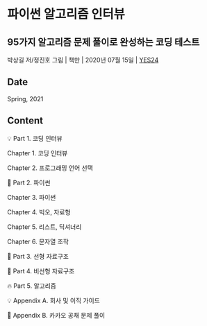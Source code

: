 # 파이썬 알고리즘 인터뷰
## 95가지 알고리즘 문제 풀이로 완성하는 코딩 테스트
박상길 저/정진호 그림 | 책만 | 2020년 07월 15일 | [YES24](http://www.yes24.com/Product/Goods/91084402)

## Date
Spring, 2021

## Content
:bulb: Part 1. 코딩 인터뷰

Chapter 1. 코딩 인터뷰

Chapter 2. 프로그래밍 언어 선택

:palm_tree: Part 2. 파이썬

Chapter 3. 파이썬

Chapter 4. 빅오, 자료형

Chapter 5. 리스트, 딕셔너리

Chapter 6. 문자열 조작

:notebook: Part 3. 선형 자료구조

:notebook: Part 4. 비선형 자료구조

:fire: Part 5. 알고리즘

:bulb: Appendix A. 회사 및 이직 가이드

:pencil: Appendix B. 카카오 공채 문제 풀이
